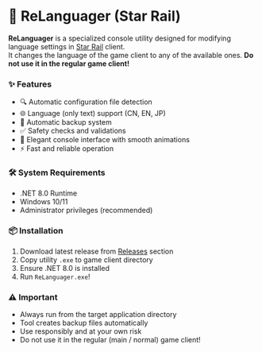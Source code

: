 # 🌟 ReLanguager (Star Rail)

**ReLanguager** is a specialized console utility designed for modifying language settings in [Star Rail](https://hsr.hoyoverse.com/) client.<br>
It changes the language of the game client to any of the available ones. **Do not use it in the regular game client!**

### ✨ Features
- 🔍 Automatic configuration file detection
- 🌐 Language (only text) support (CN, EN, JP)
- 💾 Automatic backup system
- ✅ Safety checks and validations
- 🎨 Elegant console interface with smooth animations
- ⚡ Fast and reliable operation

### 🛠️ System Requirements
- .NET 8.0 Runtime
- Windows 10/11
- Administrator privileges (recommended)

### 📦 Installation
1. Download latest release from [Releases](https://github.com/DenisSolicen/ReLanguager/releases) section
2. Copy utility `.exe` to game client directory
3. Ensure .NET 8.0 is installed
4. Run `ReLanguager.exe`!

### ⚠️ Important
- Always run from the target application directory
- Tool creates backup files automatically
- Use responsibly and at your own risk
- Do not use it in the regular (main / normal) game client!
